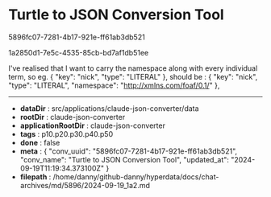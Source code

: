 # Turtle to JSON Conversion Tool

5896fc07-7281-4b17-921e-ff61ab3db521

1a2850d1-7e5c-4535-85cb-bd7af1db51ee

I've realised that I want to carry the namespace along with every individual term, so eg.
      {
        "key": "nick",
        "type": "LITERAL"
      },
should be :
      {
        "key": "nick",
        "type": "LITERAL",
       "namespace": "http://xmlns.com/foaf/0.1/"
      },

---

* **dataDir** : src/applications/claude-json-converter/data
* **rootDir** : claude-json-converter
* **applicationRootDir** : claude-json-converter
* **tags** : p10.p20.p30.p40.p50
* **done** : false
* **meta** : {
  "conv_uuid": "5896fc07-7281-4b17-921e-ff61ab3db521",
  "conv_name": "Turtle to JSON Conversion Tool",
  "updated_at": "2024-09-19T11:19:34.373100Z"
}
* **filepath** : /home/danny/github-danny/hyperdata/docs/chat-archives/md/5896/2024-09-19_1a2.md